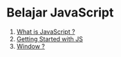 # Belajar JavaScript

1. [What is JavaScript ?](https://github.com/bashocode/javascript/blob/master/second%20week/js/introduction.md)
1. [Getting Started with JS](https://github.com/bashocode/javascript/blob/master/second%20week/js/start.md)
1. [Window ?](https://github.com/bashocode/javascript/blob/master/second%20week/js/window.md)
